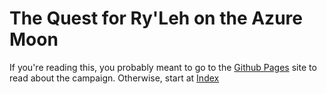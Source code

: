 # The Quest for Ry'Leh on the Azure Moon
If you're reading this, you probably meant to go to the [Github Pages](../https://aravol.github.io/Quest-for-Ry-leh-on-the-Azure-Moon) site to read about the campaign. Otherwise, start at [Index](../index)